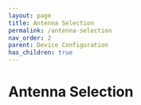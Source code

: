 ```yaml
---
layout: page
title: Antenna Selection
permalink: /antenna-selection
nav_order: 2
parent: Device Configuration
has_children: true
---
```

# Antenna Selection
